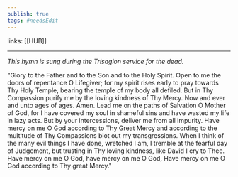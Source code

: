 ```yaml
---
publish: true
tags: #needsEdit 
---
```


links: [[HUB]]

---
*This hymn is sung during the Trisagion service for the dead.*
    
"Glory to the Father and to the Son and to the Holy Spirit. 
Open to me the doors of repentance O Lifegiver; for my spirit rises early to pray towards Thy Holy Temple, bearing the temple of my body all defiled. But in Thy Compassion purify me by the loving kindness of Thy Mercy. 
Now and ever and unto ages of ages. Amen. 
Lead me on the paths of Salvation O Mother of God, for I have covered my soul in shameful sins and have wasted my life in lazy acts. But by your intercessions, deliver me from all impurity. Have mercy on me O God according to Thy Great Mercy and according to the multitude of Thy Compassions blot out my transgressions. 
When I think of the many evil things I have done, wretched I am, I tremble at the fearful day of Judgement, but trusting in Thy loving kindness, like David I cry to Thee. 
Have mercy on me O God, have mercy on me O God, Have mercy on me O God according to Thy great Mercy."


